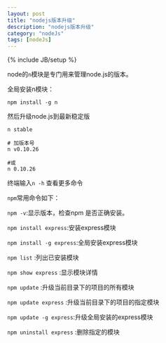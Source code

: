 ```yaml
---
layout: post
title: "nodejs版本升级"
description: "nodejs版本升级"
category: "nodeJs"
tags: [nodeJs]
---
```

{% include JB/setup %}

<p>node的<code>n</code>模块是专门用来管理node.js的版本。</p>

<p>全局安装n模块：</p>

<pre><code>npm install -g n
</code></pre>

<p>然后升级node.js到最新稳定版</p>

<pre><code>n stable

# 加版本号
n v0.10.26

#或
n 0.10.26
</code></pre>

<p>终端输入<code>n -h</code> 查看更多命令</p>

<p><code>npm</code>常用命令如下：</p>

<p><code>npm -v</code>:显示版本，检查npm 是否正确安装。</p>

<p><code>npm install express</code>:安装express模块</p>

<p><code>npm install -g express</code>:全局安装express模块</p>

<p><code>npm list</code> :列出已安装模块</p>

<p><code>npm show express</code> :显示模块详情</p>

<p><code>npm update</code> :升级当前目录下的项目的所有模块</p>

<p><code>npm update express</code> :升级当前目录下的项目的指定模块</p>

<p><code>npm update -g express</code>:升级全局安装的express模块</p>

<p><code>npm uninstall express</code> :删除指定的模块</p>

